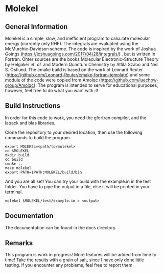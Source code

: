 # Molekel
## General Information
Molekel is a simple, slow, and inefficient program to calculate molecular energy
(currently only RHF). The integrals are evaluated using the McMurchie-Davidson scheme.
The code is inspired by the work of Joshua Goings (https://joshuagoings.com/2017/04/28/integrals/)
, but is written in Fortran. Ohter sources are the books Molecular Electronic-Structure
Theory by Helgaker *et. al.* and Modern Quantum Chemistry by Attila Szabo and Neil S.
Ostlund. The cmake build is based on the work of Leonard Reuter (https://github.com/Leonard-Reuter/cmake-fortran-template)
 and some module of the code were copied from Amolqc (https://github.com/luechow-group/Amolqc).
The program is intended to serve for educational purposes, however, feel free to do what you
want with it!
## Build Instructions
In order for this code to work, you need the gfortran compiler, and the lapack and blas 
libraries.


Clone the repository to your desired location, then use the following commands to build
the program.
```
export MOLEKEL=<path/to/molekel>
cd $MOLEKEL
mkdir build
cd build
cmake ..
make molekel
export PATH=$PATH:MOLEKEL/build/bin
```
And you are all set! You can try your build with the example.in in the test folder. 
You have to pipe the output in a file, else it will be printed in your terminal.
```
molekel $MOLEKEL/test/example.in > <output>
```
## Documentation
The documentation can be found in the docs directory.
## Remarks
This program is work in progress! More features will be added from time to time! 
Take the results with a grain of salt, since I have only done little testing.
If you encounter any problems, feel free to report them. 

